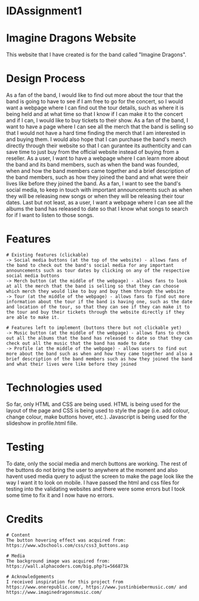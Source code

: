 # IDAssignment1

# Imagine Dragons Website
This website that I have created is for the band called "Imagine Dragons".

# Design Process
As a fan of the band, I would like to find out more about the tour that the band is going to have to see if I am free to go for the concert, so I would want a webpage where I can find out the tour details, such as where it is being held and at what time so that I know if I can make it to the concert and if I can, I would like to buy tickets to their show. As a fan of the band, I want to have a page where I can see all the merch that the band is selling so that I would not have a hard time finding the merch that I am interested in and buying them. I would also hope that I can purchase the band's merch directly through their website so that I can gurantee its authenticity and can save time to just buy from the official website instead of buying from a reseller. As a user, I want to have a webpage where I can learn more about the band and its band members, such as when the band was founded, when and how the band members came together and a brief description of the band members, such as how they joined the band and what were their lives like before they joined the band. As a fan, I want to see the band's social media, to keep in touch with important announcements such as when they will be releasing new songs or when they will be releasing their tour dates. Last but not least, as a user, I want a webpage where I can see all the albums the band has released to date so that I know what songs to search for if I want to listen to those songs.

# Features
    # Existing features (clickable)
    -> Social media buttons (at the top of the website) - allows fans of the band to check out the band's social media for any important announcements such as tour dates by clicking on any of the respective social media buttons
    -> Merch button (at the middle of the webpage) - allows fans to look at all the merch that the band is selling so that they can choose which merch they would like to buy and buy them through the website
    -> Tour (at the middle of the webpage) - allows fans to find out more information about the tour if the band is having one, such as the date and location of the tour, so that they can see if they can make it to the tour and buy their tickets through the website directly if they are able to make it.

    # Features left to implement (buttons there but not clickable yet)
    -> Music button (at the middle of the webpage) - allows fans to check out all the albums that the band has released to date so that they can check out all the music that the band has made to date
    -> Profile (at the middle of the webpage) - allows users to find out more about the band such as when and how they came together and also a brief description of the band members such as how they joined the band and what their lives were like before they joined

# Technologies used
So far, only HTML and CSS are being used. HTML is being used for the layout of the page and CSS is being used to style the page (i.e. add colour, change colour, make buttons hover, etc.). Javascript is being used for the slideshow in profile.html fille.

# Testing
To date, only the social media and merch buttons are working. The rest of the buttons do not bring the user to anywhere at the moment and also havent used media query to adjust the screen to make the page look like the way I want it to look on mobile. I have passed the html and css files for testing into the validating websites and there were some errors but I took some time to fix it and I now have no errors.

# Credits
    # Content
    The button hovering effect was acquired from: https://www.w3schools.com/css/css3_buttons.asp

    # Media
    The background image was acquired from: https://wall.alphacoders.com/big.php?i=566873k

    # Acknowledgements
    I received inspiration for this project from https://www.onerepublic.com/, https://www.justinbiebermusic.com/ and https://www.imaginedragonsmusic.com/ 




  




